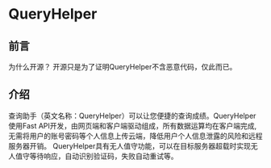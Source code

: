 # QueryHelper
## 前言
为什么开源？ 开源只是为了证明QueryHelper不含恶意代码，仅此而已。
## 介绍
查询助手（英文名称：QueryHelper）可以让您便捷的查询成绩。QueryHelper使用Fast API开发，由网页端和客户端驱动组成，所有数据运算均在客户端完成,无需将用户的账号密码等个人信息上传云端，降低用户个人信息泄露的风险和远程服务器开销。 QueryHelper具有无人值守功能，可以在目标服务器超载时实现无人值守等待响应，自动识别验证码，失败自动重试等。
